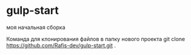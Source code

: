 # gulp-start
моя начальная сборка

Команда для клонирования файлов в папку нового проекта
git clone https://github.com/Rafis-dev/gulp-start.git .
